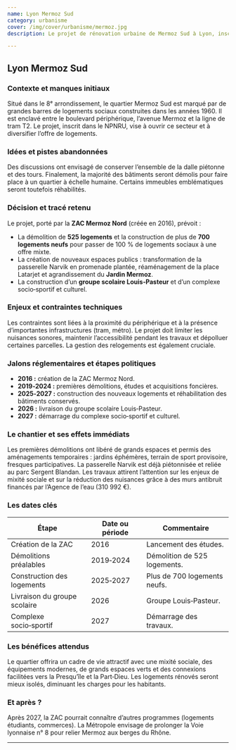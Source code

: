 ```yaml
---
name: Lyon Mermoz Sud
category: urbanisme
cover: /img/cover/urbanisme/mermoz.jpg
description: Le projet de rénovation urbaine de Mermoz Sud à Lyon, inscrit dans le NPNRU et mené par la ZAC Mermoz Nord depuis 2016, s’étend jusqu’en 2027. Il prévoit la démolition de 525 logements sociaux, la construction de plus de 700 logements neufs pour diversifier l’habitat, la création de nouveaux espaces publics (promenade plantée, place Latarjet, agrandissement du Jardin Mermoz), ainsi que la réalisation d’un groupe scolaire et d’un complexe socio-sportif et culturel. Les objectifs sont d’améliorer la mixité sociale, de moderniser les équipements et de renforcer les liaisons piétonnes et cyclables.

---
```

## Lyon Mermoz Sud

### Contexte et manques initiaux

Situé dans le 8ᵉ arrondissement, le quartier Mermoz Sud est marqué par de grandes barres de logements sociaux construites dans les années 1960. Il est enclavé entre le boulevard périphérique, l’avenue Mermoz et la ligne de tram T2. Le projet, inscrit dans le NPNRU, vise à ouvrir ce secteur et à diversifier l’offre de logements.

### Idées et pistes abandonnées

Des discussions ont envisagé de conserver l’ensemble de la dalle piétonne et des tours. Finalement, la majorité des bâtiments seront démolis pour faire place à un quartier à échelle humaine. Certains immeubles emblématiques seront toutefois réhabilités.

### Décision et tracé retenu

Le projet, porté par la **ZAC Mermoz Nord** (créée en 2016), prévoit :

- La démolition de **525 logements** et la construction de plus de **700 logements neufs** pour passer de 100 % de logements sociaux à une offre mixte.
- La création de nouveaux espaces publics : transformation de la passerelle Narvik en promenade plantée, réaménagement de la place Latarjet et agrandissement du **Jardin Mermoz**.
- La construction d’un **groupe scolaire Louis‑Pasteur** et d’un complexe socio‑sportif et culturel.

### Enjeux et contraintes techniques

Les contraintes sont liées à la proximité du périphérique et à la présence d’importantes infrastructures (tram, métro). Le projet doit limiter les nuisances sonores, maintenir l’accessibilité pendant les travaux et dépolluer certaines parcelles. La gestion des relogements est également cruciale.

### Jalons réglementaires et étapes politiques

- **2016 :** création de la ZAC Mermoz Nord.
- **2019‑2024 :** premières démolitions, études et acquisitions foncières.
- **2025‑2027 :** construction des nouveaux logements et réhabilitation des bâtiments conservés.
- **2026 :** livraison du groupe scolaire Louis‑Pasteur.
- **2027 :** démarrage du complexe socio‑sportif et culturel.

### Le chantier et ses effets immédiats

Les premières démolitions ont libéré de grands espaces et permis des aménagements temporaires : jardins éphémères, terrain de sport provisoire, fresques participatives. La passerelle Narvik est déjà piétonnisée et reliée au parc Sergent Blandan. Les travaux attirent l’attention sur les enjeux de mixité sociale et sur la réduction des nuisances grâce à des murs antibruit financés par l’Agence de l’eau (310 992 €).

### Les dates clés

| Étape | Date ou période | Commentaire |
| --- | --- | --- |
| Création de la ZAC | 2016 | Lancement des études. |
| Démolitions préalables | 2019‑2024 | Démolition de 525 logements. |
| Construction des logements | 2025‑2027 | Plus de 700 logements neufs. |
| Livraison du groupe scolaire | 2026 | Groupe Louis‑Pasteur. |
| Complexe socio‑sportif | 2027 | Démarrage des travaux. |

### Les bénéfices attendus

Le quartier offrira un cadre de vie attractif avec une mixité sociale, des équipements modernes, de grands espaces verts et des connexions facilitées vers la Presqu’île et la Part‑Dieu. Les logements rénovés seront mieux isolés, diminuant les charges pour les habitants.

### Et après ?

Après 2027, la ZAC pourrait connaître d’autres programmes (logements étudiants, commerces). La Métropole envisage de prolonger la Voie lyonnaise n° 8 pour relier Mermoz aux berges du Rhône.

---
